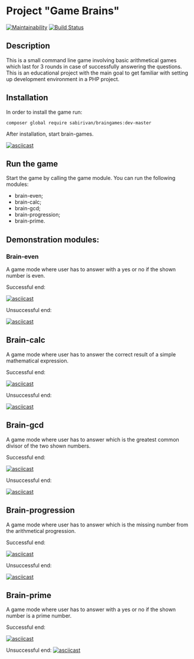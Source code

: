 # Project "Game Brains"
[![Maintainability](https://api.codeclimate.com/v1/badges/a99a88d28ad37a79dbf6/maintainability)](https://codeclimate.com/github/codeclimate/codeclimate/maintainability)
[![Build Status](https://travis-ci.org/SabirIvaN/php-project-lvl1.svg?branch=master)](https://travis-ci.org/SabirIvaN/php-project-lvl1)

## Description

This is a small command line game involving basic arithmetical games which last for 3 rounds in case of successfully answering the questions.
This is an educational project with the main goal to get familiar with setting up development environment in a PHP project.

## Installation

In order to install the game run:

```
composer global require sabirivan/braingames:dev-master
```

After installation, start brain-games.

[![asciicast](https://asciinema.org/a/XiItMnL6tSg8vbeAEvNVSkz8L.svg)](https://asciinema.org/a/XiItMnL6tSg8vbeAEvNVSkz8L)

## Run the game
Start the game by calling the game module. You can run the following modules:
* brain-even;
* brain-calc;
* brain-gcd;
* brain-progression;
* brain-prime.

## Demonstration modules:

### Brain-even
A game mode where user has to answer with a yes or no if the shown number is even.

Successful end:

[![asciicast](https://asciinema.org/a/xeFKzi7m29CZtIaEFltJ0PleS.svg)](https://asciinema.org/a/xeFKzi7m29CZtIaEFltJ0PleS)

Unsuccessful end:

[![asciicast](https://asciinema.org/a/eYPE3oF4ExRuL5yGi32sEDJR8.svg)](https://asciinema.org/a/eYPE3oF4ExRuL5yGi32sEDJR8)

## Brain-calc
A game mode where user has to answer the correct result of a simple mathematical expression.

Successful end:

[![asciicast](https://asciinema.org/a/qIdQEnWKDGDDHKwXav5WpDtuN.svg)](https://asciinema.org/a/qIdQEnWKDGDDHKwXav5WpDtuN)

Unsuccessful end:

[![asciicast](https://asciinema.org/a/8CBrdba7D7rpm5XTjI1gAyI2W.svg)](https://asciinema.org/a/8CBrdba7D7rpm5XTjI1gAyI2W)

## Brain-gcd
A game mode where user has to answer which is the greatest common divisor of the two shown numbers.

Successful end:

[![asciicast](https://asciinema.org/a/7yBKZQpS8t6dXU6DmQlO2tpxx.svg)](https://asciinema.org/a/7yBKZQpS8t6dXU6DmQlO2tpxx)

Unsuccessful end:

[![asciicast](https://asciinema.org/a/MGgt3GqNEpr5pJWj2pfms0J2j.svg)](https://asciinema.org/a/MGgt3GqNEpr5pJWj2pfms0J2j)

## Brain-progression
A game mode where user has to answer which is the missing number from the arithmetical progression.

Successful end:

[![asciicast](https://asciinema.org/a/pZliUhvh5ScVVVQMFo8lQeFzB.svg)](https://asciinema.org/a/pZliUhvh5ScVVVQMFo8lQeFzB)

Unsuccessful end:

[![asciicast](https://asciinema.org/a/UM4G3Q2fAjAUiL2K6FKSrVgr4.svg)](https://asciinema.org/a/UM4G3Q2fAjAUiL2K6FKSrVgr4)

## Brain-prime
A game mode where user has to answer with a yes or no if the shown number is a prime number.

Successful end:

[![asciicast](https://asciinema.org/a/vld4wSPvHfLoSilDDW3tVP4Rb.svg)](https://asciinema.org/a/vld4wSPvHfLoSilDDW3tVP4Rb)

Unsuccessful end:
[![asciicast](https://asciinema.org/a/HAqQjUJ8ZdJbQs7V89D1Q9gmH.svg)](https://asciinema.org/a/HAqQjUJ8ZdJbQs7V89D1Q9gmH)

